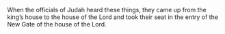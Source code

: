 When the officials of Judah heard these things, they came up from the king’s house to the house of the Lord and took their seat in the entry of the New Gate of the house of the Lord.
